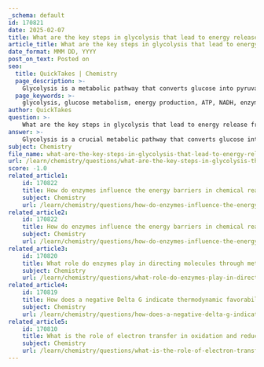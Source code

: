 ```yaml
---
_schema: default
id: 170821
date: 2025-02-07
title: What are the key steps in glycolysis that lead to energy release from glucose?
article_title: What are the key steps in glycolysis that lead to energy release from glucose?
date_format: MMM DD, YYYY
post_on_text: Posted on
seo:
  title: QuickTakes | Chemistry
  page_description: >-
    Glycolysis is a metabolic pathway that converts glucose into pyruvate, releasing energy stored in ATP and NADH through a series of key enzymatic steps.
  page_keywords: >-
    glycolysis, glucose metabolism, energy production, ATP, NADH, enzymatic reactions, cytoplasm, glucose phosphorylation, pyruvate, substrate-level phosphorylation
author: QuickTakes
question: >-
    What are the key steps in glycolysis that lead to energy release from glucose?
answer: >-
    Glycolysis is a crucial metabolic pathway that converts glucose into pyruvate, resulting in the release of energy in the form of ATP and NADH. This process occurs in the cytoplasm and consists of ten enzymatic steps, each catalyzed by a specific enzyme. Here are the key steps involved in glycolysis that lead to energy release from glucose:\n\n1. **Glucose Phosphorylation**: The first step involves the phosphorylation of glucose to form glucose-6-phosphate (G6P). This reaction is catalyzed by the enzyme hexokinase and requires one molecule of ATP, which is converted to ADP.\n\n2. **Isomerization**: G6P is then converted into fructose-6-phosphate (F6P) by the enzyme phosphoglucose isomerase.\n\n3. **Second Phosphorylation**: F6P is phosphorylated to fructose-1,6-bisphosphate (F1,6BP) by the enzyme phosphofructokinase (PFK), using another ATP molecule. This step is a key regulatory point in glycolysis.\n\n4. **Cleavage**: The enzyme aldolase cleaves F1,6BP into two three-carbon molecules: dihydroxyacetone phosphate (DHAP) and glyceraldehyde-3-phosphate (G3P). DHAP is quickly converted into G3P by the enzyme triose phosphate isomerase.\n\n5. **Oxidation and Phosphorylation**: G3P is oxidized and phosphorylated to form 1,3-bisphosphoglycerate (1,3-BPG) by the enzyme glyceraldehyde-3-phosphate dehydrogenase. This step produces NADH from NAD+.\n\n6. **ATP Generation**: The enzyme phosphoglycerate kinase catalyzes the conversion of 1,3-BPG to 3-phosphoglycerate (3PG), generating one ATP molecule through substrate-level phosphorylation.\n\n7. **Conversion to 2-Phosphoglycerate**: 3PG is converted to 2-phosphoglycerate (2PG) by the enzyme phosphoglycerate mutase.\n\n8. **Dehydration**: The enzyme enolase removes a water molecule from 2PG to form phosphoenolpyruvate (PEP).\n\n9. **Final ATP Generation**: PEP is converted to pyruvate by the enzyme pyruvate kinase, producing another ATP molecule through substrate-level phosphorylation.\n\n10. **End Products**: The overall reaction of glycolysis can be summarized as:\n$$\n\text{Glucose} + 2 \text{NAD}^+ + 2 \text{ADP} + 2 \text{P}_i \rightarrow 2 \text{Pyruvate} + 2 \text{NADH} + 2 \text{ATP}\n$$\n\nIn summary, glycolysis efficiently captures energy from glucose through a series of enzymatic reactions, resulting in the production of ATP and NADH, which are vital for cellular energy metabolism.
subject: Chemistry
file_name: what-are-the-key-steps-in-glycolysis-that-lead-to-energy-release-from-glucose.md
url: /learn/chemistry/questions/what-are-the-key-steps-in-glycolysis-that-lead-to-energy-release-from-glucose
score: -1.0
related_article1:
    id: 170822
    title: How do enzymes influence the energy barriers in chemical reactions?
    subject: Chemistry
    url: /learn/chemistry/questions/how-do-enzymes-influence-the-energy-barriers-in-chemical-reactions
related_article2:
    id: 170822
    title: How do enzymes influence the energy barriers in chemical reactions?
    subject: Chemistry
    url: /learn/chemistry/questions/how-do-enzymes-influence-the-energy-barriers-in-chemical-reactions
related_article3:
    id: 170820
    title: What role do enzymes play in directing molecules through metabolic pathways?
    subject: Chemistry
    url: /learn/chemistry/questions/what-role-do-enzymes-play-in-directing-molecules-through-metabolic-pathways
related_article4:
    id: 170819
    title: How does a negative Delta G indicate thermodynamic favorability in a reaction?
    subject: Chemistry
    url: /learn/chemistry/questions/how-does-a-negative-delta-g-indicate-thermodynamic-favorability-in-a-reaction
related_article5:
    id: 170810
    title: What is the role of electron transfer in oxidation and reduction reactions?
    subject: Chemistry
    url: /learn/chemistry/questions/what-is-the-role-of-electron-transfer-in-oxidation-and-reduction-reactions
---
```


&nbsp;